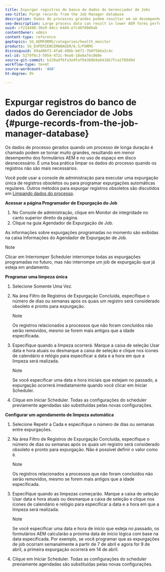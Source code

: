 ```yaml
---
title: Expurgar registros do banco de dados do Gerenciador de Jobs
seo-title: Purge records from the Job Manager database
description: Dados de processos grandes podem resultar em um desempenho de formulários AEM mais baixo. É uma boa prática limpar os dados do processo quando os registros não são mais necessários.
seo-description: Large process data can result in lower AEM forms performance. It is good practice to purge process data when records are no longer necessary.
uuid: cf214498-36e9-4dcc-b4d4-e7c46f80dbab
contentOwner: admin
content-type: reference
geptopics: SG_AEMFORMS/categories/health_monitor
products: SG_EXPERIENCEMANAGER/6.5/FORMS
discoiquuid: 69a406f2-4fa8-40bb-b671-7b0f5b6a2c4c
exl-id: 5279f6c3-5954-472c-9ea0-18e8a7ec860e
source-git-commit: b220adf6fa3e9faf94389b9a9416b7fca2f89d9d
workflow-type: tm+mt
source-wordcount: '468'
ht-degree: 0%

---
```


# Expurgar registros do banco de dados do Gerenciador de Jobs {#purge-records-from-the-job-manager-database}

Os dados de processo gerados quando um processo de longa duração é chamado podem se tornar muito grandes, resultando em menor desempenho dos formulários AEM e no uso de espaço em disco desnecessário. É uma boa prática limpar os dados do processo quando os registros não são mais necessários.

Você pode usar a console de administração para executar uma expurgação única de registros obsoletos ou para programar expurgações automáticas regulares. Outros métodos para expurgar registros obsoletos são discutidos em [Limpando dados do processo](/help/forms/using/admin-help/purging-process-data.md#purging-process-data).

**Acessar a página Programador de Expurgação do Job**

1. No Console de administração, clique em Monitor de integridade no canto superior direito da página.
1. Clique na guia Agendador de Expurgação de Job.

As informações sobre expurgações programadas no momento são exibidas na caixa Informações do Agendador de Expurgação de Job.

>[!NOTE]
>
>Clicar em Interromper Scheduler interrompe todas as expurgações programadas no futuro, mas não interrompe um job de expurgação que já esteja em andamento.

**Programar uma limpeza única**

1. Selecione Somente Uma Vez.
1. Na área Filtro de Registros de Expurgação Concluída, especifique o número de dias ou semanas após os quais um registro será considerado obsoleto e pronto para expurgação.

   >[!NOTE]
   >
   >Os registros relacionados a processos que não foram concluídos não serão removidos, mesmo se forem mais antigos que a idade especificada.

1. Especifique quando a limpeza ocorrerá. Marque a caixa de seleção Usar data e hora atuais ou desmarque a caixa de seleção e clique nos ícones de calendário e relógio para especificar a data e a hora em que a limpeza será realizada.

   >[!NOTE]
   >
   >Se você especificar uma data e hora iniciais que estejam no passado, a expurgação ocorrerá imediatamente quando você clicar em Iniciar Scheduler.

1. Clique em Iniciar Scheduler. Todas as configurações do scheduler previamente agendadas são substituídas pelas novas configurações.

**Configurar um agendamento de limpeza automática**

1. Selecione Repetir a Cada e especifique o número de dias ou semanas entre expurgações.
1. Na área Filtro de Registros de Expurgação Concluída, especifique o número de dias ou semanas após os quais um registro será considerado obsoleto e pronto para expurgação. Não é possível definir o valor como `0`.

   >[!NOTE]
   >
   >Os registros relacionados a processos que não foram concluídos não serão removidos, mesmo se forem mais antigos que a idade especificada.

1. Especifique quando as limpezas começarão. Marque a caixa de seleção Usar data e hora atuais ou desmarque a caixa de seleção e clique nos ícones de calendário e relógio para especificar a data e a hora em que a limpeza será realizada.

   >[!NOTE]
   >
   >Se você especificar uma data e hora de início que esteja no passado, os formulários AEM calcularão a próxima data de início lógica com base na data especificada. Por exemplo, se você programar que as expurgações de job ocorram semanalmente a partir de 7 de abril e agora for 9 de abril, a primeira expurgação ocorrerá em 14 de abril.

1. Clique em Iniciar Scheduler. Todas as configurações do scheduler previamente agendadas são substituídas pelas novas configurações.
